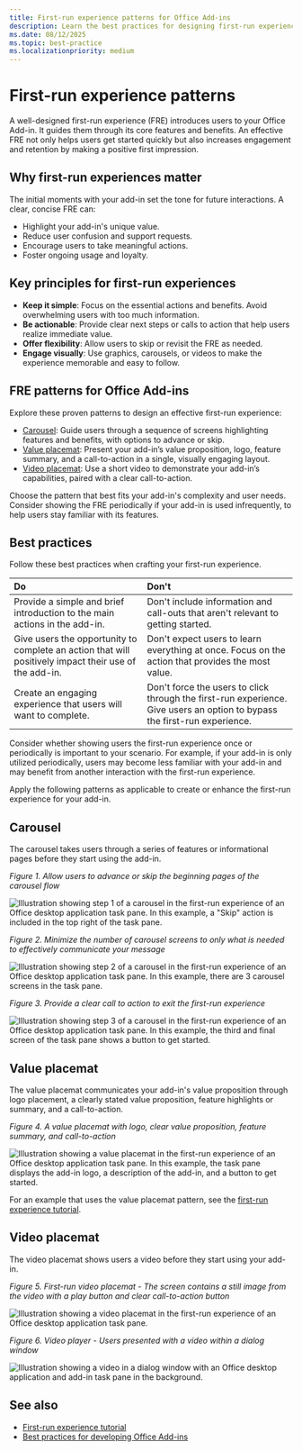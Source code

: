 ```yaml
---
title: First-run experience patterns for Office Add-ins
description: Learn the best practices for designing first-run experiences in Office Add-ins.
ms.date: 08/12/2025
ms.topic: best-practice
ms.localizationpriority: medium
---
```


# First-run experience patterns

A well-designed first-run experience (FRE) introduces users to your Office Add-in. It guides them through its core features and benefits. An effective FRE not only helps users get started quickly but also increases engagement and retention by making a positive first impression.

## Why first-run experiences matter

The initial moments with your add-in set the tone for future interactions. A clear, concise FRE can:

- Highlight your add-in's unique value.
- Reduce user confusion and support requests.
- Encourage users to take meaningful actions.
- Foster ongoing usage and loyalty.

## Key principles for first-run experiences

- **Keep it simple**: Focus on the essential actions and benefits. Avoid overwhelming users with too much information.
- **Be actionable**: Provide clear next steps or calls to action that help users realize immediate value.
- **Offer flexibility**: Allow users to skip or revisit the FRE as needed.
- **Engage visually**: Use graphics, carousels, or videos to make the experience memorable and easy to follow.

## FRE patterns for Office Add-ins

Explore these proven patterns to design an effective first-run experience:

- [Carousel](#carousel): Guide users through a sequence of screens highlighting features and benefits, with options to advance or skip.
- [Value placemat](#value-placemat): Present your add-in’s value proposition, logo, feature summary, and a call-to-action in a single, visually engaging layout.
- [Video placemat](#video-placemat): Use a short video to demonstrate your add-in’s capabilities, paired with a clear call-to-action.

Choose the pattern that best fits your add-in's complexity and user needs. Consider showing the FRE periodically if your add-in is used infrequently, to help users stay familiar with its features.

## Best practices

Follow these best practices when crafting your first-run experience.

| Do | Don't |
|:------|:------|
| Provide a simple and brief introduction to the main actions in the add-in. | Don't include information and call-outs that aren't relevant to getting started. |
| Give users the opportunity to complete an action that will positively impact their use of the add-in. | Don't expect users to learn everything at once. Focus on the action that provides the most value. |
| Create an engaging experience that users will want to complete. | Don't force the users to click through the first-run experience. Give users an option to bypass the first-run experience. |

Consider whether showing users the first-run experience once or periodically is important to your scenario. For example, if your add-in is only utilized periodically, users may become less familiar with your add-in and may benefit from another interaction with the first-run experience.

Apply the following patterns as applicable to create or enhance the first-run experience for your add-in.

## Carousel

The carousel takes users through a series of features or informational pages before they start using the add-in.

*Figure 1. Allow users to advance or skip the beginning pages of the carousel flow*

![Illustration showing step 1 of a carousel in the first-run experience of an Office desktop application task pane. In this example, a "Skip" action is included in the top right of the task pane.](../images/add-in-FRE-step-1.png)

*Figure 2. Minimize the number of carousel screens to only what is needed to effectively communicate your message*

![Illustration showing step 2 of a carousel in the first-run experience of an Office desktop application task pane. In this example, there are 3 carousel screens in the task pane.](../images/add-in-FRE-step-2.png)

*Figure 3. Provide a clear call to action to exit the first-run experience*

![Illustration showing step 3 of a carousel in the first-run experience of an Office desktop application task pane. In this example, the third and final screen of the task pane shows a button to get started.](../images/add-in-FRE-step-3.png)

## Value placemat

The value placemat communicates your add-in's value proposition through logo placement, a clearly stated value proposition, feature highlights or summary, and a call-to-action.

*Figure 4. A value placemat with logo, clear value proposition, feature summary, and call-to-action*

![Illustration showing a value placemat in the first-run experience of an Office desktop application task pane. In this example, the task pane displays the add-in logo, a description of the add-in, and a button to get started.](../images/add-in-FRE-value.png)

For an example that uses the value placemat pattern, see the [first-run experience tutorial](../tutorials/first-run-experience-tutorial.md).

## Video placemat

The video placemat shows users a video before they start using your add-in.

*Figure 5. First-run video placemat - The screen contains a still image from the video with a play button and clear call-to-action button*

![Illustration showing a video placemat in the first-run experience of an Office desktop application task pane.](../images/add-in-FRE-video.png)

*Figure 6. Video player - Users presented with a video within a dialog window*

![Illustration showing a video in a dialog window with an Office desktop application and add-in task pane in the background.](../images/add-in-FRE-video-dialog.png)

## See also

- [First-run experience tutorial](../tutorials/first-run-experience-tutorial.md)
- [Best practices for developing Office Add-ins](../concepts/add-in-development-best-practices.md)
